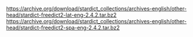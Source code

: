 <https://archive.org/download/stardict_collections/archives-english/other-head/stardict-freedict2-lat-eng-2.4.2.tar.bz2>
<https://archive.org/download/stardict_collections/archives-english/other-head/stardict-freedict2-spa-eng-2.4.2.tar.bz2>

